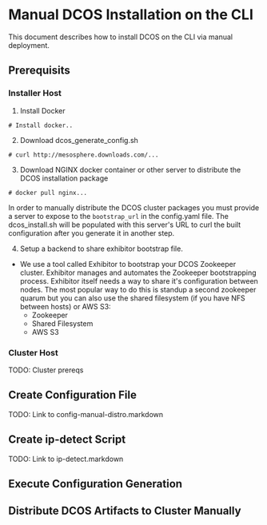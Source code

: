 # Manual DCOS Installation on the CLI
This document describes how to install DCOS on the CLI via manual deployment. 

## Prerequisits
### Installer Host
1. Install Docker

```
# Install docker..
```
2. Download dcos_generate_config.sh

```
# curl http://mesosphere.downloads.com/...
```
3. Download NGINX docker container or other server to distribute the DCOS installation package

```
# docker pull nginx...
```

In order to manually distribute the DCOS cluster packages you must provide a server to expose to the ```bootstrap_url``` in the config.yaml file. The dcos_install.sh will be populated with this server's URL to curl the built configuration after you generate it in another step.
  
4. Setup a backend to share exhibitor bootstrap file.
  - We use a tool called Exhibitor to bootstrap your DCOS Zookeeper cluster. Exhibitor manages and automates the Zookeeper bootstrapping process. Exhibitor itself needs a way to share it's configuration between nodes. The most popular way to do this is standup a second zookeeper quarum but you can also use the shared filesystem (if you have NFS between hosts) or AWS S3:
    - Zookeeper
    - Shared Filesystem
    - AWS S3
   
### Cluster Host
TODO: Cluster prereqs

## Create Configuration File
TODO: Link to config-manual-distro.markdown

## Create ip-detect Script
TODO: Link to ip-detect.markdown

## Execute Configuration Generation

## Distribute DCOS Artifacts to Cluster Manually
